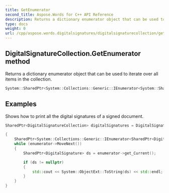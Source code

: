 ```yaml
---
title: GetEnumerator
second_title: Aspose.Words for C++ API Reference
description: Returns a dictionary enumerator object that can be used to iterate over all items in the collection. 
type: docs
weight: 0
url: /cpp/aspose.words.digitalsignatures/digitalsignaturecollection/getenumerator/
---
```

## DigitalSignatureCollection.GetEnumerator method


Returns a dictionary enumerator object that can be used to iterate over all items in the collection.

```cpp
System::SharedPtr<System::Collections::Generic::IEnumerator<System::SharedPtr<Aspose::Words::DigitalSignatures::DigitalSignature>>> Aspose::Words::DigitalSignatures::DigitalSignatureCollection::GetEnumerator() override
```


## Examples




Shows how to print all the digital signatures of a signed document. 
```cpp
SharedPtr<DigitalSignatureCollection> digitalSignatures = DigitalSignatureUtil::LoadSignatures(MyDir + u"Digitally signed.docx");

{
    SharedPtr<System::Collections::Generic::IEnumerator<SharedPtr<DigitalSignature>>> enumerator = digitalSignatures->GetEnumerator();
    while (enumerator->MoveNext())
    {
        SharedPtr<DigitalSignature> ds = enumerator->get_Current();

        if (ds != nullptr)
        {
            std::cout << System::ObjectExt::ToString(ds) << std::endl;
        }
    }
}
```

